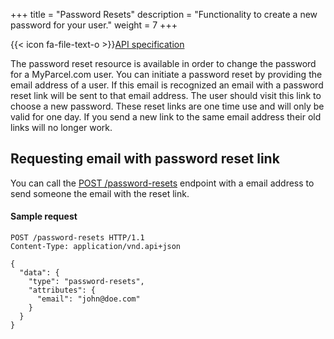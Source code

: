 +++
title = "Password Resets"
description = "Functionality to create a new password for your user."
weight = 7
+++

{{< icon fa-file-text-o >}}[API specification](https://docs.myparcel.com/api-specification#/PasswordResets)

The password reset resource is available in order to change the password for a MyParcel.com user. You can initiate a password reset by providing the email address of a user. If this email is recognized an email with a password reset link will be sent to that email address. The user should visit this link to choose a new password. These reset links are one time use and will only be valid for one day. If you send a new link to the same email address their old links will no longer work.

## Requesting email with password reset link
You can call the [POST /password-resets](https://docs.myparcel.com/api-specification#/PasswordResets/post_password_resets) endpoint with a email address to send someone the email with the reset link.

#### Sample request
```http
POST /password-resets HTTP/1.1
Content-Type: application/vnd.api+json

{
  "data": {
    "type": "password-resets",
    "attributes": {
      "email": "john@doe.com"
    }
  }
}
```
